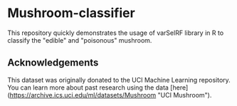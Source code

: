 # Mushroom-classifier
This repository quickly demonstrates the usage of varSelRF library in R to classify the "edible" and "poisonous" mushroom.

## Acknowledgements

This dataset was originally donated to the UCI Machine Learning repository. You can learn more about past research using the data [here] (https://archive.ics.uci.edu/ml/datasets/Mushroom "UCI Mushroom").
